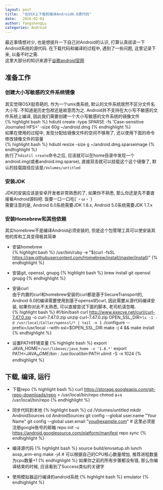 ```yaml
---
layout: post
title:  "在OSX上下载和编译Android6.0源代码"
date:   2016-02-01
author: YangshengLu
categories: Android
---
```

最近事情想对少, 也是想提升一下自己对Android的认识, 打算认真阅读一下Android系统的源代码. 在下载代码和编译的过程中, 遇到了一些问题, 这里记录下来, 以备不时之需.  
这里大部分的知识来源于[谷歌android官网](http://source.android.com/)  

## 准备工作

### 创建大小写敏感的文件系统镜像  
其实觉得OSX挺奇葩的, 作为一个unix类系统, 默认的文件系统居然不区分文件名大小写. 不知道是历史包袱还是故意而为之. Android并不支持在大小写不敏感的文件系统上编译, 因此我们需要创建一个大小写敏感的文件系统的镜像文件  
{% highlight bash %}
hdiutil create -type SPARSE -fs 'Case-sensitive Journaled HFS+' -size 60g ~/android.dmg
{% endhighlight %}  
如果在使用的过程中, 发现分配给镜像文件的空间不够用了, 还以使用下面的命令修改镜像文件的容量  
{% highlight bash %}
hdiutil resize -size <new-size-you-want>g ~/android.dmg.sparseimage
{% endhighlight %}  
执行了`hdiutil create`命令之后, 应该就可以在home目录中发现一个android.img(或者android.img.sparse), 直接双击就可以挂载这个这个镜像了, 默认的挂载路径应该是`/Volumes/untitled`

### 安装JDK
JDK的安装应该是安卓开发者非常熟悉的了, 如果你不熟悉, 那么你还是先不要直接看Android源码吧. 饭要一口一口吃(´・ω・`)  
需要注意的是, Android 6.0系统需要JDK 1.8.x, Android 5.0系统需要JDK 1.7.x

### 安装Homebrew和其他依赖
其实homebrew不是编译Android必须安装的, 但是这个包管理工具可以使安装其他的库和工具变得极其简单  

* 安装homebrew  
{% highlight bash %}
/usr/bin/ruby -e "$(curl -fsSL https://raw.githubusercontent.com/Homebrew/install/master/install)"
{% endhighlight %}
 

* 安装git, openssl, gnupg
{% highlight bash %}
brew install git openssl gnupg
{% endhighlight %}

* 安装curl  
由于内置的curl和homebrew安装的curl都是基于SecureTransport的, Android 6.0的编译需要使用到基于openssl的curl, 因此需要从源代码编译安装, 如果你对此不太熟悉, 可以直接尝试下面的脚本, 老司机请忽略.  
{% highlight bash %}
#!/bin/bash
curl http://www.execve.net/curl/curl-7.47.0.zip -o curl-7.47.0.zip
unzip curl-7.47.0.zip
OPEN_SSL_DIR=`ls -1 -d /usr/local/Cellar/openssl/* | tail -n 1`
./configure --prefix=/usr/local --with-ssl=$OPEN_SSL_DIR
make -j 4 && make install
{% endhighlight %}

* 设置PATH环境变量
{% highlight bash %}
export JAVA_HOME=`/usr/libexec/java_home -v '1.8.*'`
export PATH=$JAVA_HOME/bin:/usr/local/bin:$PATH
ulimit -S -n 1024
{% endhighlight %}

## 下载, 编译, 运行

* 下载repo
{% highlight bash %}
curl https://storage.googleapis.com/git-repo-downloads/repo > /usr/local/bin/repo
chmod a+x /usr/local/bin/repo
{% endhighlight %}

* 同步代码到本地
{% highlight bash %}
cd /Volumes/untitled
mkdir AndroidSources
cd AndroidSources
git config --global user.name "Your Name" 
git config --global user.email "you@example.com" # 这里必须是注册google账号的邮箱
repo init -u https://android.googlesource.com/platform/manifest
repo sync
{% endhighlight %}

* 编译源代码
{% highlight bash %}
source build/envsetup.sh
lunch aosp_arm-eng
make -j4 # 可以根据自己的CPU核心数量增加, 推荐进程数量为cpu数量+1
{% endhighlight %}
如果你之前的所有步骤都没有错, 那么你编译结束的时候, 应该看到了Success类似的关键字

* 使用模拟器运行编译的android系统
{% highlight bash %}
emulator
{% endhighlight %}
